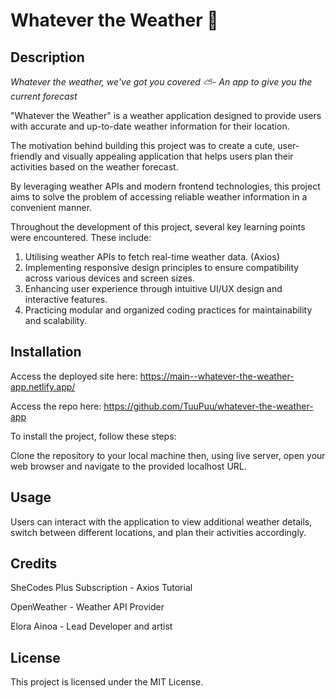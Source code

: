 # Whatever the Weather 🌱

## Description

<em>Whatever the weather, we've got you covered ⛅️- An app to give you the current forecast</em>

"Whatever the Weather" is a weather application designed to provide users with accurate and up-to-date weather information for their location. 

The motivation behind building this project was to create a cute, user-friendly and visually appealing application that helps users plan their activities based on the weather forecast. 

By leveraging weather APIs and modern frontend technologies, this project aims to solve the problem of accessing reliable weather information in a convenient manner.


Throughout the development of this project, several key learning points were encountered. These include:

<ol>
<li>
Utilising weather APIs to fetch real-time weather data. (Axios)
</li>
<li>
Implementing responsive design principles to ensure compatibility across various devices and screen sizes.
</li>
<li>
Enhancing user experience through intuitive UI/UX design and interactive features.
</li>
<li>
Practicing modular and organized coding practices for maintainability and scalability.
</li>
</ol>



## Installation

Access the deployed site here: https://main--whatever-the-weather-app.netlify.app/


Access the repo here: https://github.com/TuuPuu/whatever-the-weather-app


To install the project, follow these steps:

Clone the repository to your local machine then, using live server, open your web browser and navigate to the provided localhost URL.


## Usage

Users can interact with the application to view additional weather details, switch between different locations, and plan their activities accordingly.


## Credits

SheCodes Plus Subscription - Axios Tutorial

OpenWeather - Weather API Provider

Elora Ainoa - Lead Developer and artist


## License

This project is licensed under the MIT License.


